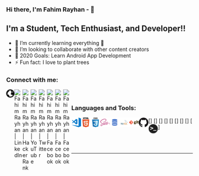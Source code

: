 ### Hi there, I'm Fahim Rayhan - 👋

## I'm a Student, Tech Enthusiast, and Developer!!

- 🌱 I’m currently learning everything 🤣
- 👯 I’m looking to collaborate with other content creators
- 🥅 2020 Goals: Learn Android App Development
- ⚡ Fun fact: I love to plant trees


### Connect with me:

[<img align="left" alt="getsview.com" width="22px" src="https://raw.githubusercontent.com/iconic/open-iconic/master/svg/globe.svg" />][website]
[<img align="left" alt="Fahim Rayhan | LinkedIn" width="22px" src="https://cdn.jsdelivr.net/npm/simple-icons@v3/icons/linkedin.svg" />][linkedin]
[<img align="left" alt="Fahim Rayhan | HackerRank" width="22px" src="https://cdn.jsdelivr.net/npm/simple-icons@3.12.1/icons/hackerrank.svg" />][hackerrank]
[<img align="left" alt="Fahim Rayhan | YouTube" width="22px" src="https://cdn.jsdelivr.net/npm/simple-icons@v3/icons/youtube.svg" />][youtube]
[<img align="left" alt="Fahim Rayhan | Twitter" width="22px" src="https://cdn.jsdelivr.net/npm/simple-icons@v3/icons/twitter.svg" />][twitter]
[<img align="left" alt="Fahim Rayhan | Facebook" width="22px" src="https://cdn.jsdelivr.net/npm/simple-icons@3.12.1/icons/stackoverflow.svg" />][stackoverflow]
[<img align="left" alt="Fahim Rayhan | Facebook" width="22px" src="https://cdn.jsdelivr.net/npm/simple-icons@3.12.1/icons/quora.svg" />][quora]
[<img align="left" alt="Fahim Rayhan | Facebook" width="22px" src="https://cdn.jsdelivr.net/npm/simple-icons@3.12.1/icons/facebook.svg" />][facebook]

<br />

### Languages and Tools:

[<img align="left" alt="Visual Studio Code" width="26px" src="https://raw.githubusercontent.com/github/explore/80688e429a7d4ef2fca1e82350fe8e3517d3494d/topics/visual-studio-code/visual-studio-code.png" />]
[<img align="left" alt="HTML5" width="26px" src="https://raw.githubusercontent.com/github/explore/80688e429a7d4ef2fca1e82350fe8e3517d3494d/topics/html/html.png" />]
[<img align="left" alt="CSS3" width="26px" src="https://raw.githubusercontent.com/github/explore/80688e429a7d4ef2fca1e82350fe8e3517d3494d/topics/css/css.png" />]
[<img align="left" alt="Sass" width="26px" src="https://raw.githubusercontent.com/github/explore/80688e429a7d4ef2fca1e82350fe8e3517d3494d/topics/sass/sass.png" />]
[<img align="left" alt="SQL" width="26px" src="https://raw.githubusercontent.com/github/explore/80688e429a7d4ef2fca1e82350fe8e3517d3494d/topics/sql/sql.png" />]
[<img align="left" alt="MySQL" width="26px" src="https://raw.githubusercontent.com/github/explore/80688e429a7d4ef2fca1e82350fe8e3517d3494d/topics/mysql/mysql.png" />]
[<img align="left" alt="Git" width="26px" src="https://raw.githubusercontent.com/github/explore/80688e429a7d4ef2fca1e82350fe8e3517d3494d/topics/git/git.png" />]
[<img align="left" alt="GitHub" width="26px" src="https://raw.githubusercontent.com/github/explore/78df643247d429f6cc873026c0622819ad797942/topics/github/github.png" />]
[<img align="left" alt="Terminal" width="26px" src="https://raw.githubusercontent.com/github/explore/80688e429a7d4ef2fca1e82350fe8e3517d3494d/topics/terminal/terminal.png" />]

<br />
<br />

---


[website]: https://getsview.com/
[twitter]: https://twitter.com/FahimKhandkar
[youtube]: https://www.youtube.com/channel/UCmy0Ao6_nbEFc6Qlz1-d2xg
[hackerrank]: https://www.hackerrank.com/fahim_rayhan
[linkedin]: https://www.linkedin.com/in/fahim-rayhan
[stackoverflow]: https://stackoverflow.com/users/12174906/fahim-rayhan
[quora]: https://bn.quora.com/profile/Fahim-Rayhan
[facebook]: https://www.facebook.com/fahim.rayhan.official
